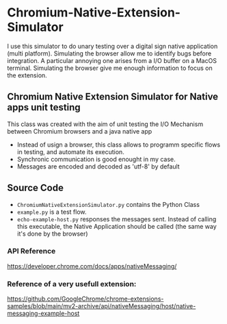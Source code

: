 # Chromium-Native-Extension-Simulator

I use this simulator to do unary testing over a digital sign native application (multi platform).
Simulating the browser allow me to identify bugs before integration.
A particular annoying one arises from a I/O buffer on a MacOS terminal.
Simulating the browser give me enough information to focus on the extension.

## Chromium Native Extension Simulator for Native apps unit testing

This class was created with the aim of unit testing the I/O Mechanism between Chromium browsers and a java native app

* Instead of usign a browser, this class allows to programm specific flows in testing, and automate its execution.
* Synchronic communication is good enought in my case.
* Messages are encoded and decoded as 'utf-8' by default

## Source Code

* `ChromiumNativeExtensionSimulator.py` contains the Python Class
* `example.py` is a test flow.
* `echo-example-host.py` responses the messages sent. Instead of calling this executable, the Native Application should be called (the same way it's done by the browser)



### API Reference
https://developer.chrome.com/docs/apps/nativeMessaging/

### Reference of a very usefull extension:
https://github.com/GoogleChrome/chrome-extensions-samples/blob/main/mv2-archive/api/nativeMessaging/host/native-messaging-example-host
